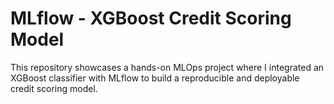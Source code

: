 # MLflow - XGBoost Credit Scoring Model
 This repository showcases a hands-on MLOps project where I integrated an XGBoost classifier with MLflow to build a reproducible and deployable credit scoring model.
